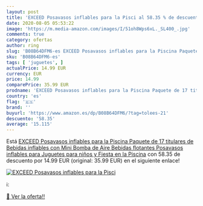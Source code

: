 ```yaml
---
layout: post
title: 'EXCEED Posavasos inflables para la Pisci al 58.35 % de descuento'
date: 2020-08-05 05:53:22
image: 'https://m.media-amazon.com/images/I/51oh8Wps6xL._SL400_.jpg'
comments: true
category: ofertas
author: ring
slug: 'B08B64DFM6-es EXCEED Posavasos inflables para la Piscina Paquete de 17...'
sku: 'B08B64DFM6-es'
tags: [ 'juguetes', ]
actualPrice: 14.99 EUR
currency: EUR
price: 14.99
comparePrice: 35.99 EUR
prodname: 'EXCEED Posavasos inflables para la Piscina Paquete de 17 titulares de Bebidas inflables con Mini Bomba de Aire  Bebidas flotantes Posavasos inflables para Juguetes para niños y Fiesta en la Piscina'
country: 'es'
flag: '🇪🇸'
brand: ''
buyurl: 'https://www.amazon.es/dp/B08B64DFM6/?tag=tolees-21'
descuento: '58.35'
average: '15.115'
---
```


Está [EXCEED Posavasos inflables para la Piscina Paquete de 17 titulares de Bebidas inflables con Mini Bomba de Aire  Bebidas flotantes Posavasos inflables para Juguetes para niños y Fiesta en la Piscina](https://www.amazon.es/dp/B08B64DFM6/?tag=tolees-21) con 58.35 de descuento por 14.99 EUR (original: 35.99 EUR) en el siguiente enlace!

[![EXCEED Posavasos inflables para la Pisci](https://m.media-amazon.com/images/I/51oh8Wps6xL._SL400_.jpg)](https://www.amazon.es/dp/B08B64DFM6/?tag=tolees-21)

ℹ️:


[🛒 Ver la oferta!!](https://www.amazon.es/dp/B08B64DFM6/?tag=tolees-21)
